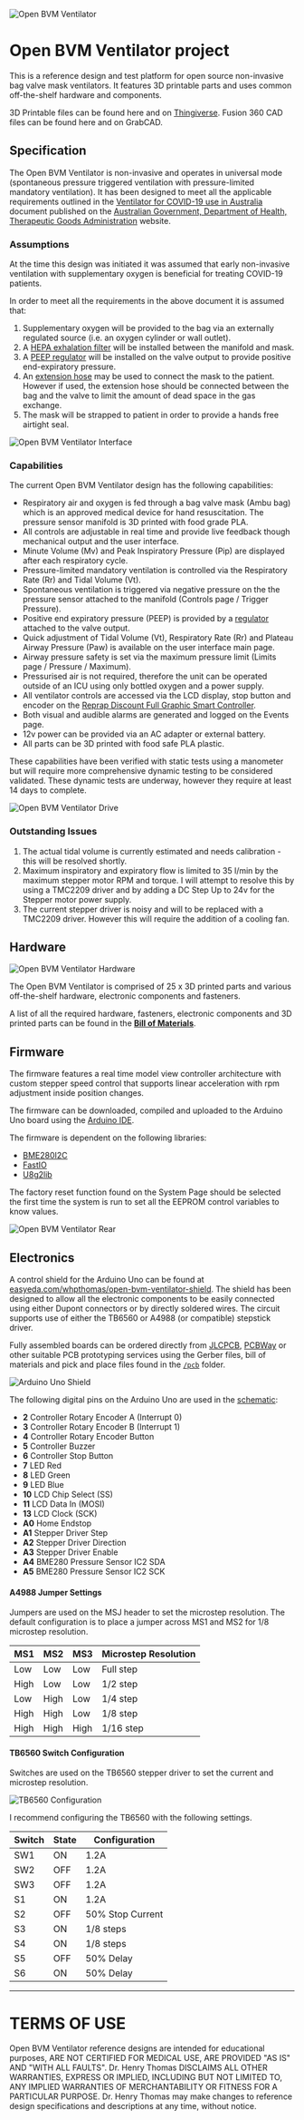 ![Open BVM Ventilator](images/thumbnail.jpg)

# Open BVM Ventilator project

This is a reference design and test platform for open source non-invasive bag valve mask ventilators. It features 3D printable parts and uses common off-the-shelf hardware and components.

3D Printable files can be found here and on [Thingiverse](https://www.thingiverse.com/thing:4335859).
Fusion 360 CAD files can be found here and on GrabCAD.

## Specification

The Open BVM Ventilator is non-invasive and operates in universal mode (spontaneous pressure triggered ventilation with pressure-limited mandatory ventilation). It has been designed to meet all the applicable requirements outlined in the [Ventilator for COVID-19 use in Australia](spec/ventilator-covid-19-use-australia.pdf) document published on the [Australian Government, Department of Health, Therapeutic Goods Administration](https://www.tga.gov.au/ventilator-covid-19-use-australia) website.

### Assumptions

At the time this design was initiated it was assumed that early non-invasive ventilation with supplementary oxygen is beneficial for treating COVID-19 patients.

In order to meet all the requirements in the above document it is assumed that:

1. Supplementary oxygen will be provided to the bag via an externally regulated source (i.e. an oxygen cylinder or wall outlet).
2. A [HEPA exhalation filter](bom/BOM.md) will be installed between the manifold and mask.
3. A [PEEP regulator](bom/BOM.md) will be installed on the valve output to provide positive end-expiratory pressure.
4. An [extension hose](bom/BOM.md) may be used to connect the mask to the patient. However if used, the extension hose should be connected between the bag and the valve to limit the amount of dead space in the gas exchange.
5. The mask will be strapped to patient in order to provide a hands free airtight seal.

![Open BVM Ventilator Interface](images/interface.jpg)

### Capabilities

The current Open BVM Ventilator design has the following capabilities:

* Respiratory air and oxygen is fed through a bag valve mask (Ambu bag) which is an approved medical device for hand resuscitation. The pressure sensor manifold is 3D printed with food grade PLA.
* All controls are adjustable in real time and provide live feedback though mechanical output and the user interface.
* Minute Volume (Mv) and Peak Inspiratory Pressure (Pip) are displayed after each respiratory cycle.
* Pressure-limited mandatory ventilation is controlled via the Respiratory Rate (Rr) and Tidal Volume (Vt).
* Spontaneous ventilation is triggered via negative pressure on the the pressure sensor attached to the manifold (Controls page / Trigger Pressure). 
* Positive end expiratory pressure (PEEP) is provided by a [regulator](bom/BOM.md) attached to the valve output.
* Quick adjustment of Tidal Volume (Vt), Respiratory Rate (Rr) and Plateau Airway Pressure (Paw) is available on the user interface main page.
* Airway pressure safety is set via the maximum pressure limit (Limits page / Pressure / Maximum).
* Pressurised air is not required, therefore the unit can be operated outside of an ICU using only bottled oxygen and a power supply.
* All ventilator controls are accessed via the LCD display, stop button and encoder on the [Reprap Discount Full Graphic Smart Controller](https://reprap.org/wiki/RepRapDiscount_Full_Graphic_Smart_Controller).
* Both visual and audible alarms are generated and logged on the Events page.
* 12v power can be provided via an AC adapter or external battery.
* All parts can be 3D printed with food safe PLA plastic.

These capabilities have been verified with static tests using a manometer but will require more comprehensive dynamic testing to be considered validated. These dynamic tests are underway, however they require at least 14 days to complete.

![Open BVM Ventilator Drive](images/drive.jpg)

### Outstanding Issues

1. The actual tidal volume is currently estimated and needs calibration - this will be resolved shortly.
2. Maximum inspiratory and expiratory flow is limited to 35 l/min by the maximum stepper motor RPM and torque. I will attempt to resolve this by using a TMC2209 driver and by adding a DC Step Up to 24v for the Stepper motor power supply.
3. The current stepper driver is noisy and will to be replaced with a TMC2209 driver. However this will require the addition of a cooling fan.

## Hardware

![Open BVM Ventilator Hardware](images/hardware.jpg)

The Open BVM Ventilator is comprised of 25 x 3D printed parts and various off-the-shelf hardware, electronic components and fasteners.

A list of all the required hardware, fasteners, electronic components and 3D printed parts can be found in the **[Bill of Materials](bom/BOM.md)**.

## Firmware

The firmware features a real time model view controller architecture with custom stepper speed control that supports linear acceleration with rpm adjustment inside position changes.

The firmware can be downloaded, compiled and uploaded to the Arduino Uno board using the [Arduino IDE](https://www.arduino.cc/). 

The firmware is dependent on the following libraries:

* [BME280I2C](https://github.com/finitespace/BME280)
* [FastIO](https://github.com/whpthomas/FastIO)
* [U8g2lib](https://github.com/olikraus/u8g2)

The factory reset function found on the System Page should be selected the first time the system is run to set all the EEPROM control variables to know values.

![Open BVM Ventilator Rear](images/rear.jpg)

## Electronics

A control shield for the Arduino Uno can be found at [easyeda.com/whpthomas/open-bvm-ventilator-shield](https://easyeda.com/whpthomas/open-bvm-ventilator-shield). The shield has been designed to allow all the electronic components to be easily connected using either Dupont connectors or by directly soldered wires. The circuit supports use of either the TB6560 or A4988 (or compatible) stepstick driver.

Fully assembled boards can be ordered directly from [JLCPCB](https://jlcpcb.com/), [PCBWay](https://www.pcbway.com/) or other suitable PCB prototyping services using the Gerber files, bill of materials and pick and place files found in the [`/pcb`](https://github.com/whpthomas/open_bvm_ventilator/tree/master/pcb) folder.

![Arduino Uno Shield](pcb/Shield_PCB.jpg)

The following digital pins on the Arduino Uno are used in the [schematic](https://github.com/whpthomas/open_bvm_ventilator/blob/master/pcb/Shield_SCH-v1.pdf):

* **2** Controller Rotary Encoder A (Interrupt 0)
* **3** Controller Rotary Encoder B (Interrupt 1)
* **4** Controller Rotary Encoder Button
* **5** Controller Buzzer
* **6** Controller Stop Button
* **7** LED Red
* **8** LED Green
* **9** LED Blue
* **10** LCD Chip Select (SS)
* **11** LCD Data In (MOSI)
* **13** LCD Clock (SCK)
* **A0** Home Endstop
* **A1** Stepper Driver Step
* **A2** Stepper Driver Direction
* **A3** Stepper Driver Enable
* **A4** BME280 Pressure Sensor IC2 SDA
* **A5** BME280 Pressure Sensor IC2 SCK

#### A4988 Jumper Settings

Jumpers are used on the MSJ header to set the microstep resolution. The default configuration is to place a jumper across MS1 and MS2 for 1/8 microstep resolution.

MS1|MS2|MS3|Microstep Resolution
----|----|----|----
Low|Low|Low|Full step
High|Low|Low|1/2 step
Low|High|Low|1/4 step
High|High|Low|1/8 step
High|High|High|1/16 step

#### TB6560 Switch Configuration

Switches are used on the TB6560 stepper driver to set the current and microstep resolution.

![TB6560 Configuration](images/TB6560-config.jpg)

I recommend configuring the TB6560 with the following settings.

Switch|State|Configuration
----|----|----
SW1|ON|1.2A
SW2|OFF|1.2A
SW3|OFF|1.2A
S1|ON|1.2A
S2|OFF|50% Stop Current
S3|ON|1/8 steps
S4|ON|1/8 steps
S5|OFF|50% Delay
S6|ON|50% Delay

----

# TERMS OF USE

Open BVM Ventilator reference designs are intended for educational purposes, ARE NOT CERTIFIED FOR MEDICAL USE, ARE PROVIDED "AS IS" AND "WITH ALL FAULTS". Dr. Henry Thomas DISCLAIMS ALL OTHER WARRANTIES, EXPRESS OR IMPLIED, INCLUDING BUT NOT LIMITED TO, ANY IMPLIED WARRANTIES OF MERCHANTABILITY OR FITNESS FOR A PARTICULAR PURPOSE. Dr. Henry Thomas may make changes to reference design specifications and descriptions at any time, without notice.